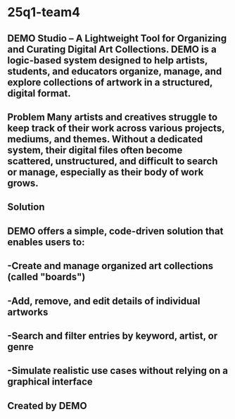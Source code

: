 # 25q1-team4

## DEMO Studio – A Lightweight Tool for Organizing and Curating Digital Art Collections. DEMO is a logic-based system designed to help artists, students, and educators organize, manage, and explore collections of artwork in a structured, digital format.  

## Problem Many artists and creatives struggle to keep track of their work across various projects, mediums, and themes. Without a dedicated system, their digital files often become scattered, unstructured, and difficult to search or manage, especially as their body of work grows.

##  Solution

## DEMO offers a simple, code-driven solution that enables users to:

## -Create and manage organized art collections (called "boards")

## -Add, remove, and edit details of individual artworks

## -Search and filter entries by keyword, artist, or genre

## -Simulate realistic use cases without relying on a graphical interface

## Created by DEMO